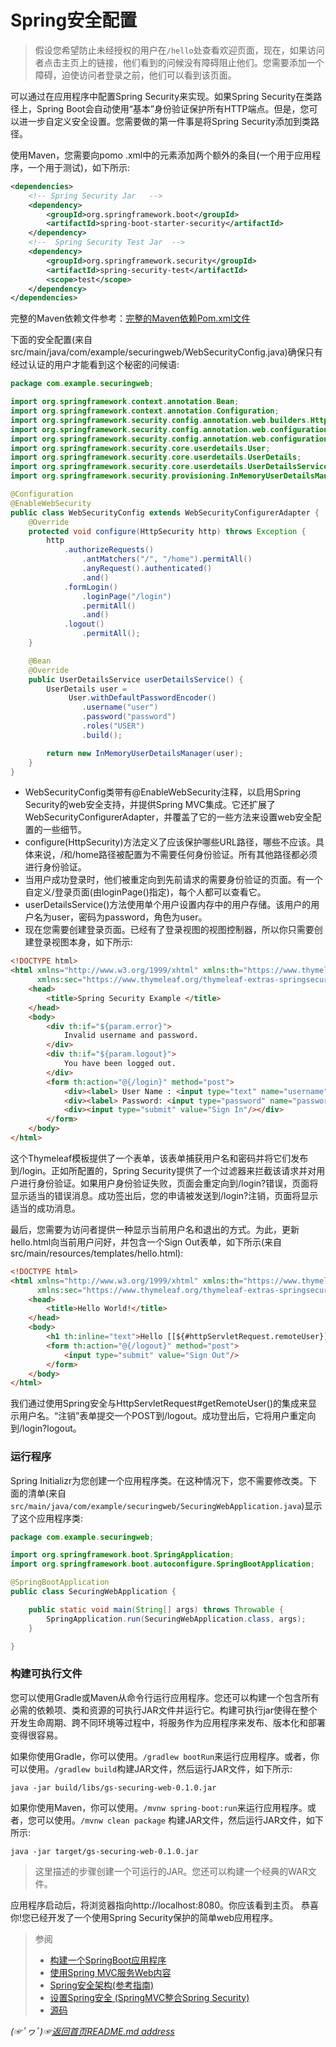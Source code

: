 # Spring安全配置

> 假设您希望防止未经授权的用户在`/hello`处查看欢迎页面，现在，如果访问者点击主页上的链接，他们看到的问候没有障碍阻止他们。您需要添加一个障碍，迫使访问者登录之前，他们可以看到该页面。  

可以通过在应用程序中配置Spring Security来实现。如果Spring Security在类路径上，Spring Boot会自动使用“基本”身份验证保护所有HTTP端点。但是，您可以进一步自定义安全设置。您需要做的第一件事是将Spring Security添加到类路径。

使用Maven，您需要向pomo .xml中的<dependencies>元素添加两个额外的条目(一个用于应用程序，一个用于测试)，如下所示:

```xml
<dependencies>
    <!-- Spring Security Jar   -->
    <dependency>
        <groupId>org.springframework.boot</groupId>
        <artifactId>spring-boot-starter-security</artifactId>
    </dependency>
    <!--  Spring Security Test Jar  -->
    <dependency>
        <groupId>org.springframework.security</groupId>
        <artifactId>spring-security-test</artifactId>
        <scope>test</scope>
    </dependency>
</dependencies>
```

完整的Maven依赖文件参考：[完整的Maven依赖Pom.xml文件](https://github.com/fredomli/java-standard/blob/main/docs/spring/security/一份SpringSecurity依赖文件(Maven).md)

下面的安全配置(来自src/main/java/com/example/securingweb/WebSecurityConfig.java)确保只有经过认证的用户才能看到这个秘密的问候语:
```java
package com.example.securingweb;

import org.springframework.context.annotation.Bean;
import org.springframework.context.annotation.Configuration;
import org.springframework.security.config.annotation.web.builders.HttpSecurity;
import org.springframework.security.config.annotation.web.configuration.EnableWebSecurity;
import org.springframework.security.config.annotation.web.configuration.WebSecurityConfigurerAdapter;
import org.springframework.security.core.userdetails.User;
import org.springframework.security.core.userdetails.UserDetails;
import org.springframework.security.core.userdetails.UserDetailsService;
import org.springframework.security.provisioning.InMemoryUserDetailsManager;

@Configuration
@EnableWebSecurity
public class WebSecurityConfig extends WebSecurityConfigurerAdapter {
	@Override
	protected void configure(HttpSecurity http) throws Exception {
		http
			.authorizeRequests()
				.antMatchers("/", "/home").permitAll()
				.anyRequest().authenticated()
				.and()
			.formLogin()
				.loginPage("/login")
				.permitAll()
				.and()
			.logout()
				.permitAll();
	}

	@Bean
	@Override
	public UserDetailsService userDetailsService() {
		UserDetails user =
			 User.withDefaultPasswordEncoder()
				.username("user")
				.password("password")
				.roles("USER")
				.build();

		return new InMemoryUserDetailsManager(user);
	}
}
```
* WebSecurityConfig类带有@EnableWebSecurity注释，以启用Spring Security的web安全支持，并提供Spring MVC集成。它还扩展了WebSecurityConfigurerAdapter，并覆盖了它的一些方法来设置web安全配置的一些细节。
* configure(HttpSecurity)方法定义了应该保护哪些URL路径，哪些不应该。具体来说，/和/home路径被配置为不需要任何身份验证。所有其他路径都必须进行身份验证。
* 当用户成功登录时，他们被重定向到先前请求的需要身份验证的页面。有一个自定义/登录页面(由loginPage()指定)，每个人都可以查看它。
* userDetailsService()方法使用单个用户设置内存中的用户存储。该用户的用户名为user，密码为password，角色为user。
* 现在您需要创建登录页面。已经有了登录视图的视图控制器，所以你只需要创建登录视图本身，如下所示:

```html
<!DOCTYPE html>
<html xmlns="http://www.w3.org/1999/xhtml" xmlns:th="https://www.thymeleaf.org"
      xmlns:sec="https://www.thymeleaf.org/thymeleaf-extras-springsecurity3">
    <head>
        <title>Spring Security Example </title>
    </head>
    <body>
        <div th:if="${param.error}">
            Invalid username and password.
        </div>
        <div th:if="${param.logout}">
            You have been logged out.
        </div>
        <form th:action="@{/login}" method="post">
            <div><label> User Name : <input type="text" name="username"/> </label></div>
            <div><label> Password: <input type="password" name="password"/> </label></div>
            <div><input type="submit" value="Sign In"/></div>
        </form>
    </body>
</html>
```
这个Thymeleaf模板提供了一个表单，该表单捕获用户名和密码并将它们发布到/login。正如所配置的，Spring Security提供了一个过滤器来拦截该请求并对用户进行身份验证。如果用户身份验证失败，页面会重定向到/login?错误，页面将显示适当的错误消息。成功签出后，您的申请被发送到/login?注销，页面将显示适当的成功消息。

最后，您需要为访问者提供一种显示当前用户名和退出的方式。为此，更新hello.html向当前用户问好，并包含一个Sign Out表单，如下所示(来自src/main/resources/templates/hello.html):

```html
<!DOCTYPE html>
<html xmlns="http://www.w3.org/1999/xhtml" xmlns:th="https://www.thymeleaf.org"
      xmlns:sec="https://www.thymeleaf.org/thymeleaf-extras-springsecurity3">
    <head>
        <title>Hello World!</title>
    </head>
    <body>
        <h1 th:inline="text">Hello [[${#httpServletRequest.remoteUser}]]!</h1>
        <form th:action="@{/logout}" method="post">
            <input type="submit" value="Sign Out"/>
        </form>
    </body>
</html>
```

我们通过使用Spring安全与HttpServletRequest#getRemoteUser()的集成来显示用户名。“注销”表单提交一个POST到/logout。成功登出后，它将用户重定向到/login?logout。

### 运行程序
Spring Initializr为您创建一个应用程序类。在这种情况下，您不需要修改类。下面的清单(来自`src/main/java/com/example/securingweb/SecuringWebApplication.java`)显示了这个应用程序类:

```java
package com.example.securingweb;

import org.springframework.boot.SpringApplication;
import org.springframework.boot.autoconfigure.SpringBootApplication;

@SpringBootApplication
public class SecuringWebApplication {

	public static void main(String[] args) throws Throwable {
		SpringApplication.run(SecuringWebApplication.class, args);
	}

}
```

### 构建可执行文件
您可以使用Gradle或Maven从命令行运行应用程序。您还可以构建一个包含所有必需的依赖项、类和资源的可执行JAR文件并运行它。构建可执行jar使得在整个开发生命周期、跨不同环境等过程中，将服务作为应用程序来发布、版本化和部署变得很容易。  

如果你使用Gradle，你可以使用。`/gradlew bootRun`来运行应用程序。或者，你可以使用。`/gradlew build`构建JAR文件，然后运行JAR文件，如下所示:

```shell
java -jar build/libs/gs-securing-web-0.1.0.jar
```

如果你使用Maven，你可以使用。`/mvnw spring-boot:run`来运行应用程序。或者，您可以使用。`/mvnw clean package` 构建JAR文件，然后运行JAR文件，如下所示:
```shell
java -jar target/gs-securing-web-0.1.0.jar
```

> 这里描述的步骤创建一个可运行的JAR。您还可以构建一个经典的WAR文件。


应用程序启动后，将浏览器指向http://localhost:8080。你应该看到主页。
恭喜你!您已经开发了一个使用Spring Security保护的简单web应用程序。

> 参阅
> * [构建一个SpringBoot应用程序](https://github.com/fredomli/java-standard/blob/main/docs/spring/springboot/构建一个springboot应用程序.md)  
> * [使用Spring MVC服务Web内容](https://spring.io/guides/gs/serving-web-content/)  
> * [Spring安全架构(参考指南)](https://spring.io/guides/topicals/spring-security-architecture/)  
> * [设置Spring安全 (SpringMVC整合Spring Security)](https://github.com/fredomli/java-standard/blob/main/docs/spring/security/创建一个不安全的Web应用.md)
> * [源码](https://github.com/fredomli/java-standard/blob/main/java-spring-example/gs-securing-web/)  

*(☞ﾟヮﾟ)☞[返回首页README.md address](https://github.com/fredomli/java-standard)*
